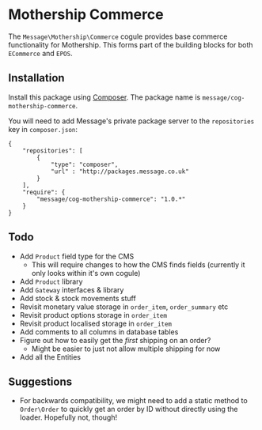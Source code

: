 # Mothership Commerce

The `Message\Mothership\Commerce` cogule provides base commerce functionality for Mothership. This forms part of the building blocks for both `ECommerce` and `EPOS`.

## Installation

Install this package using [Composer](http://getcomposer.org/). The package name is `message/cog-mothership-commerce`.

You will need to add Message's private package server to the `repositories` key in `composer.json`:

	{
		"repositories": [
			{
				"type": "composer",
				"url" : "http://packages.message.co.uk"
			}
		],
		"require": {
			"message/cog-mothership-commerce": "1.0.*"
		}
	}

## Todo

* Add `Product` field type for the CMS
	* This will require changes to how the CMS finds fields (currently it only looks within it's own cogule)
* Add `Product` library
* Add `Gateway` interfaces & library
* Add stock & stock movements stuff
* Revisit monetary value storage in `order_item`, `order_summary` etc
* Revisit product options storage in `order_item`
* Revisit product localised storage in `order_item`
* Add comments to all columns in database tables
* Figure out how to easily get the *first* shipping on an order?
	* Might be easier to just not allow multiple shipping for now
* Add all the Entities

## Suggestions

* For backwards compatibility, we might need to add a static method to `Order\Order` to quickly get an order by ID without directly using the loader. Hopefully not, though!